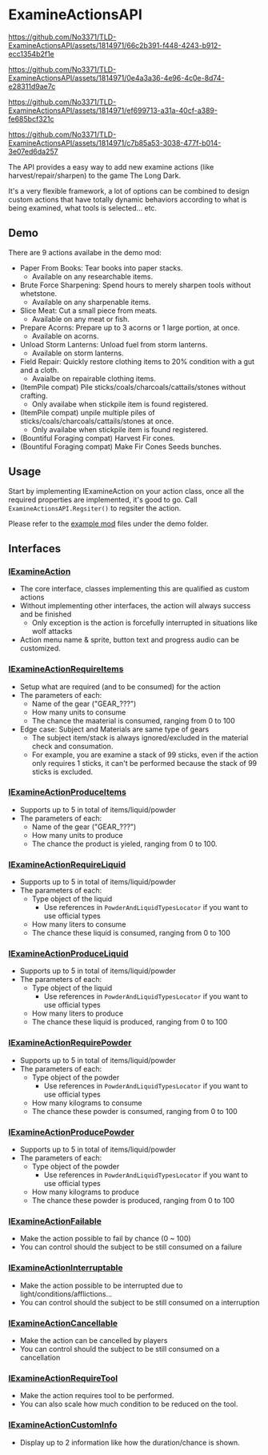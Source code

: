 # ExamineActionsAPI

https://github.com/No3371/TLD-ExamineActionsAPI/assets/1814971/66c2b391-f448-4243-b912-ecc1354b2f1e

https://github.com/No3371/TLD-ExamineActionsAPI/assets/1814971/0e4a3a36-4e96-4c0e-8d74-e28311d9ae7c

https://github.com/No3371/TLD-ExamineActionsAPI/assets/1814971/ef699713-a31a-40cf-a389-fe685bcf321c

https://github.com/No3371/TLD-ExamineActionsAPI/assets/1814971/c7b85a53-3038-477f-b014-3e07ed6da257

The API provides a easy way to add new examine actions (like harvest/repair/sharpen) to the game The Long Dark.

It's a very flexible framework, a lot of options can be combined to design custom actions that have totally dynamic behaviors according to what is being examined, what tools is selected... etc.

## Demo

There are 9 actions availabe in the demo mod:

- Paper From Books: Tear books into paper stacks.
    - Available on any researchable items.
- Brute Force Sharpening: Spend hours to merely sharpen tools without whetstone.
    - Available on any sharpenable items.
- Slice Meat: Cut a small piece from meats.
    - Available on any meat or fish.
- Prepare Acorns: Prepare up to 3 acorns or 1 large portion, at once.
    - Available on acorns.
- Unload Storm Lanterns: Unload fuel from storm lanterns.
    - Available on storm lanterns.
- Field Repair: Quickly restore clothing items to 20% condition with a gut and a cloth.
    - Avaialbe on repairable clothing items.
- (ItemPile compat) Pile sticks/coals/charcoals/cattails/stones without crafting.
    - Only availabe when stickpile item is found registered.
- (ItemPile compat) unpile multiple piles of sticks/coals/charcoals/cattails/stones at once.
    - Only availabe when stickpile item is found registered.
- (Bountiful Foraging compat) Harvest Fir cones.
- (Bountiful Foraging compat) Make Fir Cones Seeds bunches.

## Usage

Start by implementing IExamineAction on your action class, once all the required properties are implemented, it's good to go. Call  `ExamineActionsAPI.Regsiter()` to regsiter the action.

Please refer to the [example mod](https://github.com/No3371/TLD-ExamineActionsAPI/blob/master/demo/ThingsToDo.cs) files under the demo folder.

## Interfaces

### [IExamineAction](api/Interfaces/IExamineAction.cs)

- The core interface, classes implementing this are qualified as custom actions
- Without implementing other interfaces, the action will always success and be finished
    - Only exception is the action is forcefully interrupted in situations like wolf attacks
- Action menu name & sprite, button text and progress audio can be customized.

### [IExamineActionRequireItems](api/Interfaces/IExamineActionRequireItems.cs)

- Setup what are required (and to be consumed) for the action
- The parameters of each:
    - Name of the gear ("GEAR_???")
    - How many units to consume
    - The chance the maaterial is consumed, ranging from 0 to 100
- Edge case: Subject and Materials are same type of gears
    - The subject item/stack is always ignored/excluded in the material check and consumation.
    - For example, you are examine a stack of 99 sticks, even if the action only requires 1 sticks, it can't be performed because the stack of 99 sticks is excluded.

### [IExamineActionProduceItems](api/Interfaces/IExamineActionProduceItems.cs)

- Supports up to 5 in total of items/liquid/powder
- The parameters of each:
    - Name of the gear ("GEAR_???")
    - How many units to produce
    - The chance the product is yieled, ranging from 0 to 100.

### [IExamineActionRequireLiquid](api/Interfaces/IExamineActionRequireLiquid.cs)

- Supports up to 5 in total of items/liquid/powder
- The parameters of each:
    - Type object of the liquid
        - Use references in `PowderAndLiquidTypesLocator` if you want to use official types
    - How many liters to consume
    - The chance these liquid is consumed, ranging from 0 to 100

### [IExamineActionProduceLiquid](api/Interfaces/IExamineActionProduceLiquid.cs)

- Supports up to 5 in total of items/liquid/powder
- The parameters of each:
    - Type object of the liquid
        - Use references in `PowderAndLiquidTypesLocator` if you want to use official types
    - How many liters to produce
    - The chance these liquid is produced, ranging from 0 to 100
  
### [IExamineActionRequirePowder](api/Interfaces/IExamineActionRequirePowder.cs)

- Supports up to 5 in total of items/liquid/powder
- The parameters of each:
    - Type object of the powder
        - Use references in `PowderAndLiquidTypesLocator` if you want to use official types
    - How many kilograms to consume
    - The chance these powder is consumed, ranging from 0 to 100

### [IExamineActionProducePowder](api/Interfaces/IExamineActionProducePowder.cs)

- Supports up to 5 in total of items/liquid/powder
- The parameters of each:
    - Type object of the powder
        - Use references in `PowderAndLiquidTypesLocator` if you want to use official types
    - How many kilograms to produce
    - The chance these powder is produced, ranging from 0 to 100

### [IExamineActionFailable](api/Interfaces/IExamineActionFailable.cs)

- Make the action possible to fail by chance (0 ~ 100)
- You can control should the subject to be still consumed on a failure

### [IExamineActionInterruptable](api/Interfaces/IExamineActionInterruptable.cs)

- Make the action possible to be interrupted due to light/conditions/afflictions...
- You can control should the subject to be still consumed on a interruption

### [IExamineActionCancellable](api/Interfaces/IExamineActionCancellable.cs)

- Make the action can be cancelled by players
- You can control should the subject to be still consumed on a cancellation
  
### [IExamineActionRequireTool](api/Interfaces/IExamineActionRequireTool.cs)

- Make the action requires tool to be performed.
- You can also scale how much condition to be reduced on the tool.

### [IExamineActionCustomInfo](api/Interfaces/IExamineActionCustomInfo.cs)

- Display up to 2 information like how the duration/chance is shown.
